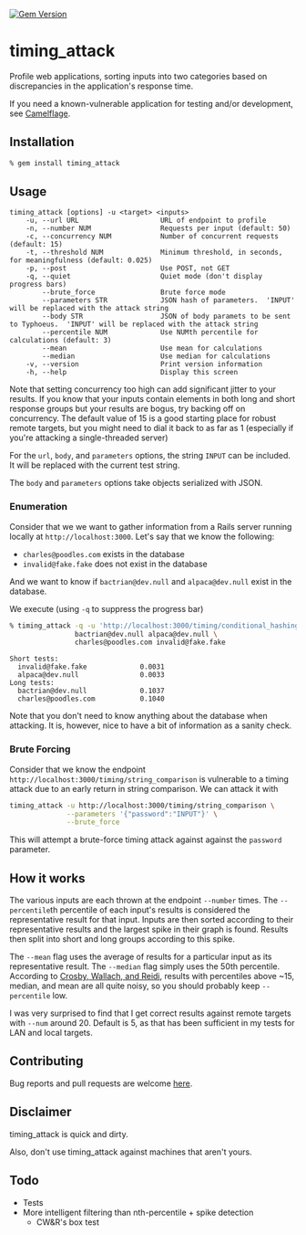 [![Gem Version](https://badge.fury.io/rb/timing_attack.svg)](http://badge.fury.io/rb/timing_attack)
# timing_attack

Profile web applications, sorting inputs into two categories based on
discrepancies in the application's response time.

If you need a known-vulnerable application for testing and/or development, see
[Camelflage](https://github.com/ffleming/camelflage).

## Installation

```bash
% gem install timing_attack
```

## Usage

```
timing_attack [options] -u <target> <inputs>
    -u, --url URL                    URL of endpoint to profile
    -n, --number NUM                 Requests per input (default: 50)
    -c, --concurrency NUM            Number of concurrent requests (default: 15)
    -t, --threshold NUM              Minimum threshold, in seconds, for meaningfulness (default: 0.025)
    -p, --post                       Use POST, not GET
    -q, --quiet                      Quiet mode (don't display progress bars)
        --brute_force                Brute force mode
        --parameters STR             JSON hash of parameters.  'INPUT' will be replaced with the attack string
        --body STR                   JSON of body paramets to be sent to Typhoeus.  'INPUT' will be replaced with the attack string
        --percentile NUM             Use NUMth percentile for calculations (default: 3)
        --mean                       Use mean for calculations
        --median                     Use median for calculations
    -v, --version                    Print version information
    -h, --help                       Display this screen
```

Note that setting concurrency too high can add significant jitter to your results.  If you know that your inputs contain elements in both long and short response groups but your results are bogus, try backing off on concurrency.  The default value of 15 is a good starting place for robust remote targets, but you might need to dial it back to as far as 1 (especially if you're attacking a single-threaded server)

For the `url`, `body`, and `parameters` options, the string `INPUT` can be included.  It will be replaced with the current test string.

The `body` and `parameters` options take objects serialized with JSON.

### Enumeration

Consider that we we want to gather information from a Rails server running
locally at `http://localhost:3000`.  Let's say that we know the following:
* `charles@poodles.com` exists in the database
* `invalid@fake.fake` does not exist in the database

And we want to know if `bactrian@dev.null` and `alpaca@dev.null` exist in
the database.

We execute (using `-q` to suppress the progress bar)
```bash
% timing_attack -q -u 'http://localhost:3000/timing/conditional_hashing?login=INPUT&password=123' \
                bactrian@dev.null alpaca@dev.null \
                charles@poodles.com invalid@fake.fake
```
```
Short tests:
  invalid@fake.fake             0.0031
  alpaca@dev.null               0.0033
Long tests:
  bactrian@dev.null             0.1037
  charles@poodles.com           0.1040
```

Note that you don't need to know anything about the database when attacking.  It
is, however, nice to have a bit of information as a sanity check.

### Brute Forcing

Consider that we know the endpoint
`http://localhost:3000/timing/string_comparison` is vulnerable to a timing
attack due to an early return in string comparison.  We can attack it with
```bash
timing_attack -u http://localhost:3000/timing/string_comparison \
              --parameters '{"password":"INPUT"}' \
              --brute_force
```
This will attempt a brute-force timing attack against against the `password`
parameter.

## How it works

The various inputs are each thrown at the endpoint `--number` times.  The
`--percentile`th percentile of each input's results is considered the
representative result for that input.  Inputs are then sorted according to
their representative results and the largest spike in their graph is found.
Results then split into short and long groups according to this spike.

The `--mean` flag uses the average of results for a particular input as its
representative result.  The `--median` flag simply uses the 50th percentile.
According to [Crosby, Wallach, and
Reidi](https://www.cs.rice.edu/~dwallach/pub/crosby-timing2009.pdf), results
with percentiles above ~15, median, and mean are all quite noisy, so you should
probably keep `--percentile` low.

I was very surprised to find that I get correct results against remote targets
with `--num` around 20.  Default is 5, as that has been sufficient in my tests
for LAN and local targets.

## Contributing

Bug reports and pull requests are welcome [here](https://github.com/ffleming/timing_attack).

## Disclaimer

timing_attack is quick and dirty.

Also, don't use timing_attack against machines that aren't yours.

## Todo
* Tests
* More intelligent filtering than nth-percentile + spike detection
  * CW&R's box test
